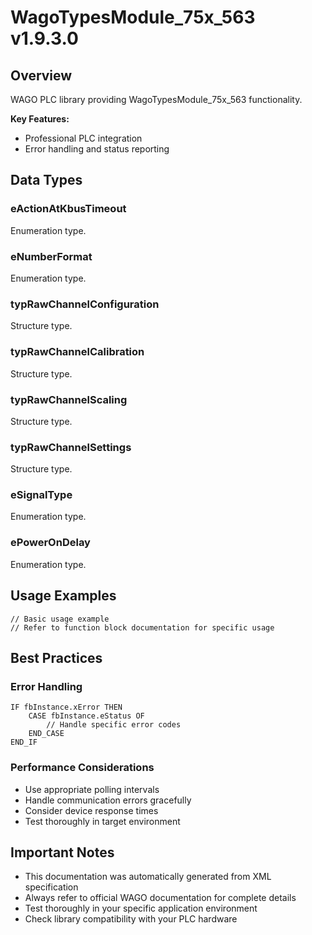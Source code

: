 # WagoTypesModule_75x_563 v1.9.3.0

## Overview
WAGO PLC library providing WagoTypesModule_75x_563 functionality.

**Key Features:**
- Professional PLC integration
- Error handling and status reporting

## Data Types

### eActionAtKbusTimeout
Enumeration type.

### eNumberFormat
Enumeration type.

### typRawChannelConfiguration
Structure type.

### typRawChannelCalibration
Structure type.

### typRawChannelScaling
Structure type.

### typRawChannelSettings
Structure type.

### eSignalType
Enumeration type.

### ePowerOnDelay
Enumeration type.

## Usage Examples

```iec
// Basic usage example
// Refer to function block documentation for specific usage
```

## Best Practices

### Error Handling
```iec
IF fbInstance.xError THEN
    CASE fbInstance.eStatus OF
        // Handle specific error codes
    END_CASE
END_IF
```

### Performance Considerations
- Use appropriate polling intervals
- Handle communication errors gracefully
- Consider device response times
- Test thoroughly in target environment

## Important Notes

- This documentation was automatically generated from XML specification
- Always refer to official WAGO documentation for complete details
- Test thoroughly in your specific application environment
- Check library compatibility with your PLC hardware

